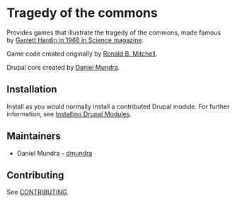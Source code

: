 # Tragedy of the commons

Provides games that illustrate the tragedy of the commons, made famous by
[Garrett Hardin in 1968 in Science magazine](https://www.jstor.org/stable/1724745).

Game code created originally by [Ronald B. Mitchell](https://ronaldbmitchell.com/commons/).

Drupal core created by [Daniel Mundra](https://www.drupal.org/u/dmundra).

## Installation

Install as you would normally install a contributed Drupal module. For further
information, see
[Installing Drupal Modules](https://www.drupal.org/docs/extending-drupal/installing-drupal-modules).

## Maintainers

- Daniel Mundra - [dmundra](https://www.drupal.org/u/dmundra)

## Contributing

See [CONTRIBUTING](./CONTRIBUTING.md).
